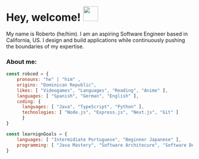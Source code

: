 # Hey, welcome! <img src="https://discords.com/_next/image?url=https%3A%2F%2Fcdn.discordapp.com%2Femojis%2F814102861927284736.gif%3Fv%3D1&w=128&q=75" width="40px">
My name is Roberto (he/him). I am an aspiring Software Engineer based in California, US. I design and build applications while continuously pushing the boundaries of my expertise.

### About me:
```javascript
const robced = {
    pronouns: "he" | "him" ,
    origins: "Dominican Republic",
    likes: [ "Videogames", "Languages", "Reading", "Anime" ],
    languages: [ "Spanish", "German", "English" ],
    coding: {
      languages: [ "Java", "TypeScript", "Python" ],
      technologies: [ "Node.js", "Express.js", "Next.js", "Git" ]
      }      
}

const learnignGoals = {
    languages: [ "Intermidiate Portuguese", "Beginner Japanese" ],
    programming: [ "Java Mastery", "Software Architecure", "Software Development Life Cycle" ]
}

```

